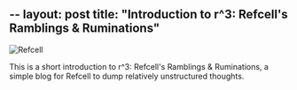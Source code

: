 --
layout: post
title: "Introduction to r^3: Refcell's Ramblings & Ruminations"
--

<img src="{{site.baseurl | prepend: site.url}}/assets/images/logo.png" alt="Refcell" />

This is a short introduction to r^3: Refcell's Ramblings & Ruminations, a simple blog for
Refcell to dump relatively unstructured thoughts.
